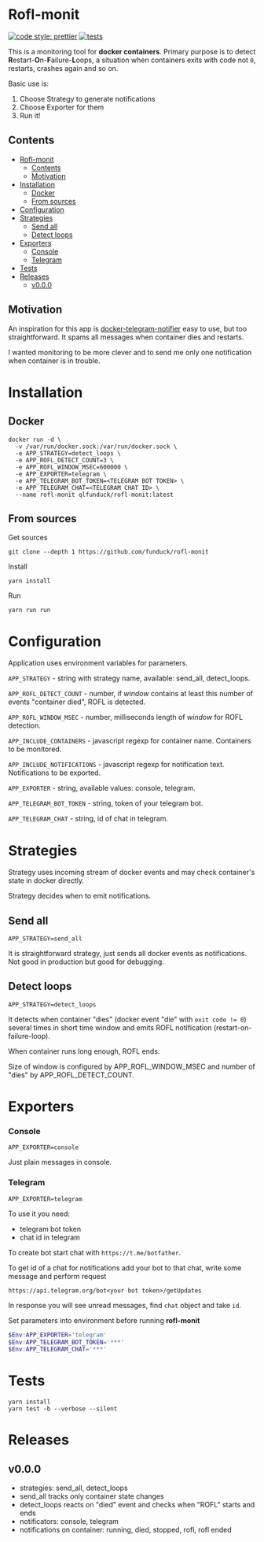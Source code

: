 # Rofl-monit

[![code style: prettier](https://img.shields.io/badge/code_style-prettier-ff69b4.svg?style=flat-square)](https://github.com/prettier/prettier)
[![tests](https://github.com/funduck/jybid/actions/workflows/main.yml/badge.svg)](https://github.com/funduck/rofl-monit/blob/main/.github/workflows/node.js.yml)

This is a monitoring tool for **docker containers**. Primary purpose is to detect **R**estart-**O**n-**F**ailure-**L**oops, a situation when containers exits with code not `0`, restarts, crashes again and so on.

Basic use is:

1. Choose Strategy to generate notifications
2. Choose Exporter for them
3. Run it!

## Contents

- [Rofl-monit](#rofl-monit)
  - [Contents](#contents)
  - [Motivation](#motivation)
- [Installation](#installation)
  - [Docker](#docker)
  - [From sources](#from-sources)
- [Configuration](#configuration)
- [Strategies](#strategies)
  - [Send all](#send-all)
  - [Detect loops](#detect-loops)
- [Exporters](#exporters)
  - [Console](#console)
  - [Telegram](#telegram)
- [Tests](#tests)
- [Releases](#releases)
  - [v0.0.0](#v000)

## Motivation

An inspiration for this app is [docker-telegram-notifier](https://github.com/arefaslani/docker-telegram-notifier) easy to use, but too straightforward. It spams all messages when container dies and restarts.

I wanted monitoring to be more clever and to send me only one notification when container is in trouble.

# Installation

## Docker

```
docker run -d \
  -v /var/run/docker.sock:/var/run/docker.sock \
  -e APP_STRATEGY=detect_loops \
  -e APP_ROFL_DETECT_COUNT=3 \
  -e APP_ROFL_WINDOW_MSEC=600000 \
  -e APP_EXPORTER=telegram \
  -e APP_TELEGRAM_BOT_TOKEN=<TELEGRAM BOT TOKEN> \
  -e APP_TELEGRAM_CHAT=<TELEGRAM CHAT ID> \
  --name rofl-monit qlfunduck/rofl-monit:latest
```

## From sources

Get sources

```
git clone --depth 1 https://github.com/funduck/rofl-monit
```

Install

```
yarn install
```

Run

```
yarn run run
```

# Configuration

Application uses environment variables for parameters.

`APP_STRATEGY` - string with strategy name, available: send_all, detect_loops.

`APP_ROFL_DETECT_COUNT` - number, if _window_ contains at least this number of events "container died", ROFL is detected.

`APP_ROFL_WINDOW_MSEC` - number, milliseconds length of _window_ for ROFL detection.

`APP_INCLUDE_CONTAINERS` - javascript regexp for container name. Containers to be monitored.

`APP_INCLUDE_NOTIFICATIONS` - javascript regexp for notification text. Notifications to be exported.

`APP_EXPORTER` - string, available values: console, telegram.

`APP_TELEGRAM_BOT_TOKEN` - string, token of your telegram bot.

`APP_TELEGRAM_CHAT` - string, id of chat in telegram.

# Strategies

Strategy uses incoming stream of docker events and may check container's state in docker directly.

Strategy decides when to emit notifications.

## Send all

`APP_STRATEGY=send_all`

It is straightforward strategy, just sends all docker events as notifications. Not good in production but good for debugging.

## Detect loops

`APP_STRATEGY=detect_loops`

It detects when container "dies" (docker event "die" with `exit code != 0`) several times in short time window and emits ROFL notification (restart-on-failure-loop).

When container runs long enough, ROFL ends.

Size of window is configured by APP_ROFL_WINDOW_MSEC and number of "dies" by APP_ROFL_DETECT_COUNT.

# Exporters

### Console

`APP_EXPORTER=console`

Just plain messages in console.

### Telegram

`APP_EXPORTER=telegram`

To use it you need:

- telegram bot token
- chat id in telegram

To create bot start chat with `https://t.me/botfather`.

To get id of a chat for notifications add your bot to that chat, write some message and perform request

```
https://api.telegram.org/bot<your bot token>/getUpdates
```

In response you will see unread messages, find `chat` object and take `id`.

Set parameters into environment before running **rofl-monit**

```PowerShell
$Env:APP_EXPORTER='telegram'
$Env:APP_TELEGRAM_BOT_TOKEN='***'
$Env:APP_TELEGRAM_CHAT='***'
```

# Tests

```
yarn install
yarn test -b --verbose --silent
```

# Releases

## v0.0.0

- strategies: send_all, detect_loops
- send_all tracks only container state changes
- detect_loops reacts on "died" event and checks when "ROFL" starts and ends
- notificators: console, telegram
- notifications on container: running, died, stopped, rofl, rofl ended
